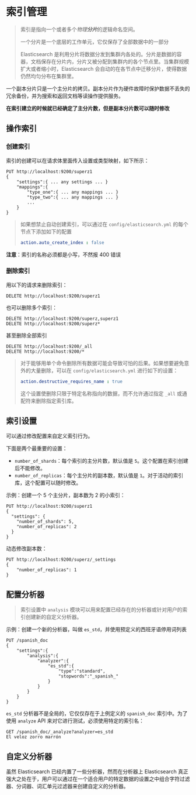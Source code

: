 # 索引管理

> 索引是指向一个或者多个*物理**分片***的逻辑命名空间。
>
> 一个分片是一个底层的工作单元，它仅保存了全部数据中的一部分
>
> Elasticsearch 是利用分片将数据分发到集群内各处的。分片是数据的容器，文档保存在分片内，分片又被分配到集群内的各个节点里。当集群规模扩大或者缩小时，Elasticsearch 会自动的在各节点中迁移分片，使得数据仍然均匀分布在集群里。

一个副本分片只是一个主分片的拷贝。副本分片作为硬件故障时保护数据不丢失的冗余备份，并为搜索和返回文档等读操作提供服务。

**在索引建立的时候就已经确定了主分片数，但是副本分片数可以随时修改**

## 操作索引

### 创建索引

索引的创建可以在请求体里面传入设置或类型映射，如下所示：

```http
PUT http://localhost:9200/superz1
{
	"settings":{ ... any settings ... }
	"mappings":{
		"type_one":{ ... any mappings ... }
		"type_two":{ ... any mappings ... }
		...
	}
}
```

> 如果想禁止自动创建索引，可以通过在 `config/elasticsearch.yml` 的每个节点下添加如下的配置
>
> ```yml
> action.auto_create_index : false
> ```

**注意**：索引的名称必须都是小写，不然报 400 错误

### 删除索引

用以下的请求来删除索引：

```http
DELETE http://localhost:9200/superz1
```

也可以删除多个索引：

```http
DELETE http://localhost:9200/superz,superz1
DELETE http://localhost:9200/superz*
```

甚至删除全部索引

```http
DELETE http://localhost:9200/_all
DELETE http://localhost:9200/*
```

> 对于能够用单个命令删除所有数据可能会导致可怕的后果。如果想要避免意外的大量删除，可以在 `config/elasticsearch.yml` 进行如下的设置：
>
> ```yml
> action.destructive_requires_name : true
> ```
>
> 这个设置使删除只限于特定名称指向的数据，而不允许通过指定 `_all` 或通配符来删除指定索引库。

## 索引设置

可以通过修改配置来自定义索引行为。

下面是两个最重要的设置：

- `number_of_shards`：每个索引的主分片数，默认值是 `5`。这个配置在索引创建后不能修改。
- `number_of_replicas`：每个主分片的副本数，默认值是 `1`。对于活动的索引库，这个配置可以随时修改。

示例：创建一个 5 个主分片，副本数为 2 的小索引：

```http
PUT http://localhost:9200/superz1
{
  "settings": {
    "number_of_shards": 5,
    "number_of_replicas": 2
  }
}
```

动态修改副本数：

```http
PUT http://localhost:9200/superz/_settings
{
	"number_of_replicas": 1
}
```

## 配置分析器

> 索引设置中 `analysis` 模块可以用来配置已经存在的分析器或针对用户的索引创建新的自定义分析器。

示例：创建一个新的分析器，叫做 `es_std`，并使用预定义的西班牙语停用词列表

```http
PUT /spanish_doc
{
	"settings":{
		"analysis":{
			"analyzer":{
				"es_std":{
					"type":"standard",
					"stopwords":"_spanish_"
				}
			}
		}
	}
}
```

`es_std` 分析器不是全局的，它仅仅存在于上例定义的 `spanish_doc` 索引中。为了使用 `analyze` API 来对它进行测试，必须使用特定的索引名：

```http
GET /spanish_doc/_analyze?analyzer=es_std
El veloz zorro marrón
```

## 自定义分析器

虽然 Elasticsearch 已经内置了一些分析器，然而在分析器上 Elasticsearch 真正强大之处在于，用户可以通过在一个适合用户的特定数据的设置之中组合字符过滤器、分词器、词汇单元过滤器来创建自定义的分析器。